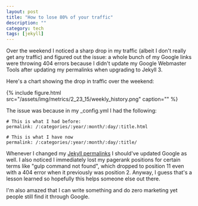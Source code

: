 ```yaml
---
layout: post
title: "How to lose 80% of your traffic"
description: ""
category: tech
tags: [jekyll]
---
```



Over the weekend I noticed a sharp drop in my traffic (albeit I don't really get any traffic) and figured out
the issue: a whole bunch of my Google links were throwing 404 errors because I didn't update my Google Webmaster
Tools after updating my permalinks when upgrading to Jekyll 3.

Here's a chart showing the drop in traffic over the weekend:


{% include figure.html src="/assets/img/metrics/2_23_15/weekly_history.png"
caption="" %}


The issue was because in my _config.yml I had the following:

<pre><code class="prettyprint"># This is what I had before:
permalink: /:categories/:year/:month/:day/:title.html

# This is what I have now
permalink: /:categories/:year/:month/:day/:title/
</code></pre>

Whenever I changed my [Jekyll permalinks](http://jekyllrb.com/docs/permalinks/) I should've updated Google as well.
I also noticed I immediately lost my pagerank positions for certain terms like "gulp command not found", which dropped
to position 11 even with a 404 error when it previously was position 2. Anyway, I guess that's a lesson learned
so hopefully this helps someone else out there.

I'm also amazed that I can write something and do zero marketing yet people still find it through Google.
